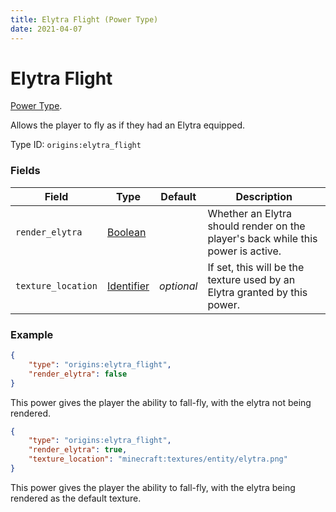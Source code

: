 ```yaml
---
title: Elytra Flight (Power Type)
date: 2021-04-07
---
```

# Elytra Flight

[Power Type](../power_types.md).

Allows the player to fly as if they had an Elytra equipped.

Type ID: `origins:elytra_flight`

### Fields

Field  | Type | Default | Description
-------|------|---------|-------------
`render_elytra` | [Boolean](../data_types/boolean.md) |  | Whether an Elytra should render on the player's back while this power is active.
`texture_location` | [Identifier](../data_types/identifier.md) | *optional* | If set, this will be the texture used by an Elytra granted by this power.

### Example
```json
{
    "type": "origins:elytra_flight",
    "render_elytra": false
}
```
This power gives the player the ability to fall-fly, with the elytra not being rendered.

```json
{
    "type": "origins:elytra_flight",
    "render_elytra": true,
    "texture_location": "minecraft:textures/entity/elytra.png"
}
```
This power gives the player the ability to fall-fly, with the elytra being rendered as the default texture.